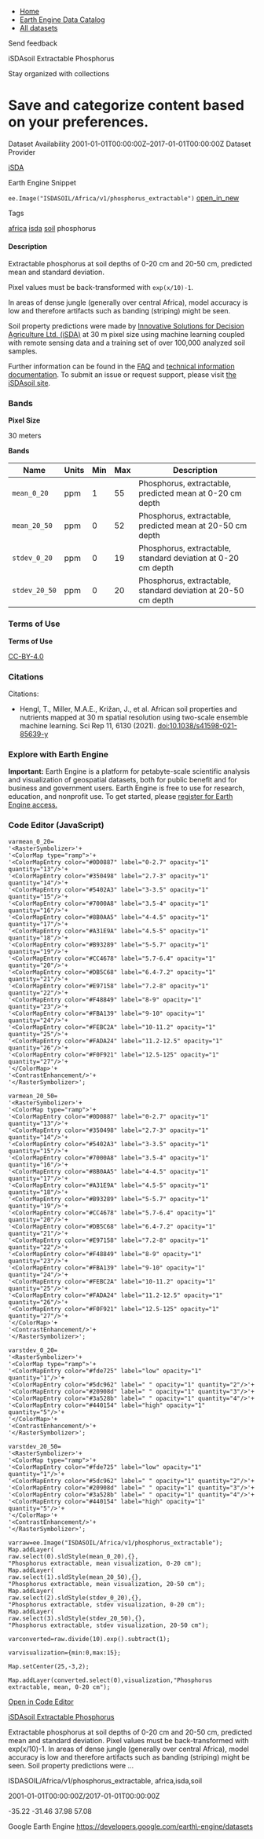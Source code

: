 



* [Home](https://developers.google.com/)
* [Earth Engine Data Catalog](https://developers.google.com/earth-engine/datasets)
* [All datasets](https://developers.google.com/earth-engine/datasets/catalog)





 
 
 Send feedback
 
 

iSDAsoil Extractable Phosphorus


 
 Stay organized with collections
 

 
 Save and categorize content based on your preferences.
=================================================================================================================================








Dataset Availability
2001\-01\-01T00:00:00Z–2017\-01\-01T00:00:00Z
Dataset Provider


[iSDA](https://isda-africa.com/)



Earth Engine Snippet


`ee.Image("ISDASOIL/Africa/v1/phosphorus_extractable")` 
[open\_in\_new](https://code.earthengine.google.com/?scriptPath=Examples:Datasets/ISDASOIL/ISDASOIL_Africa_v1_phosphorus_extractable)





Tags


[africa](/earth-engine/datasets/tags/africa)
[isda](/earth-engine/datasets/tags/isda)
[soil](/earth-engine/datasets/tags/soil)
phosphorus








#### Description



Extractable phosphorus at soil depths of 0\-20 cm and 20\-50 cm,
predicted mean and standard deviation.


Pixel values must be back\-transformed with `exp(x/10)-1`.


In areas of dense jungle (generally over central Africa), model accuracy is
low and therefore artifacts such as banding (striping) might be seen.


Soil property predictions were made by
[Innovative Solutions for Decision Agriculture Ltd. (iSDA)](https://isda-africa.com/)
at 30 m pixel size using machine learning coupled with remote sensing data
and a training set of over 100,000 analyzed soil samples.


Further information can be found in the
[FAQ](https://www.isda-africa.com/isdasoil/faq/) and
[technical information documentation](https://www.isda-africa.com/isdasoil/technical-information/). To submit an issue or request support, please visit
[the iSDAsoil site](https://isda-africa.com/isdasoil).





### Bands



**Pixel Size**
  
30 meters



**Bands**




| Name | Units | Min | Max | Description |
| --- | --- | --- | --- | --- |
| `mean_0_20` | ppm | 1 | 55 | Phosphorus, extractable, predicted mean at 0\-20 cm depth |
| `mean_20_50` | ppm | 0 | 52 | Phosphorus, extractable, predicted mean at 20\-50 cm depth |
| `stdev_0_20` | ppm | 0 | 19 | Phosphorus, extractable, standard deviation at 0\-20 cm depth |
| `stdev_20_50` | ppm | 0 | 20 | Phosphorus, extractable, standard deviation at 20\-50 cm depth |




### Terms of Use


**Terms of Use**


[CC\-BY\-4\.0](https://spdx.org/licenses/CC-BY-4.0.html)




### Citations



Citations:
* Hengl, T., Miller, M.A.E., Križan, J., et al. African soil properties and nutrients
mapped at 30 m spatial resolution using two\-scale ensemble machine learning.
Sci Rep 11, 6130 (2021\).
[doi:10\.1038/s41598\-021\-85639\-y](https://doi.org/10.1038/s41598-021-85639-y)





### Explore with Earth Engine


**Important:** 
 Earth Engine is a platform for petabyte\-scale scientific analysis and visualization of
 geospatial datasets, both for public benefit and for business and government users.
 Earth Engine is free to use for research, education, and nonprofit use. To get started, please
 [register for Earth Engine access.](https://console.cloud.google.com/earth-engine)



### Code Editor (JavaScript)



```
varmean_0_20=
'<RasterSymbolizer>'+
'<ColorMap type="ramp">'+
'<ColorMapEntry color="#0D0887" label="0-2.7" opacity="1" quantity="13"/>'+
'<ColorMapEntry color="#350498" label="2.7-3" opacity="1" quantity="14"/>'+
'<ColorMapEntry color="#5402A3" label="3-3.5" opacity="1" quantity="15"/>'+
'<ColorMapEntry color="#7000A8" label="3.5-4" opacity="1" quantity="16"/>'+
'<ColorMapEntry color="#8B0AA5" label="4-4.5" opacity="1" quantity="17"/>'+
'<ColorMapEntry color="#A31E9A" label="4.5-5" opacity="1" quantity="18"/>'+
'<ColorMapEntry color="#B93289" label="5-5.7" opacity="1" quantity="19"/>'+
'<ColorMapEntry color="#CC4678" label="5.7-6.4" opacity="1" quantity="20"/>'+
'<ColorMapEntry color="#DB5C68" label="6.4-7.2" opacity="1" quantity="21"/>'+
'<ColorMapEntry color="#E97158" label="7.2-8" opacity="1" quantity="22"/>'+
'<ColorMapEntry color="#F48849" label="8-9" opacity="1" quantity="23"/>'+
'<ColorMapEntry color="#FBA139" label="9-10" opacity="1" quantity="24"/>'+
'<ColorMapEntry color="#FEBC2A" label="10-11.2" opacity="1" quantity="25"/>'+
'<ColorMapEntry color="#FADA24" label="11.2-12.5" opacity="1" quantity="26"/>'+
'<ColorMapEntry color="#F0F921" label="12.5-125" opacity="1" quantity="27"/>'+
'</ColorMap>'+
'<ContrastEnhancement/>'+
'</RasterSymbolizer>';

varmean_20_50=
'<RasterSymbolizer>'+
'<ColorMap type="ramp">'+
'<ColorMapEntry color="#0D0887" label="0-2.7" opacity="1" quantity="13"/>'+
'<ColorMapEntry color="#350498" label="2.7-3" opacity="1" quantity="14"/>'+
'<ColorMapEntry color="#5402A3" label="3-3.5" opacity="1" quantity="15"/>'+
'<ColorMapEntry color="#7000A8" label="3.5-4" opacity="1" quantity="16"/>'+
'<ColorMapEntry color="#8B0AA5" label="4-4.5" opacity="1" quantity="17"/>'+
'<ColorMapEntry color="#A31E9A" label="4.5-5" opacity="1" quantity="18"/>'+
'<ColorMapEntry color="#B93289" label="5-5.7" opacity="1" quantity="19"/>'+
'<ColorMapEntry color="#CC4678" label="5.7-6.4" opacity="1" quantity="20"/>'+
'<ColorMapEntry color="#DB5C68" label="6.4-7.2" opacity="1" quantity="21"/>'+
'<ColorMapEntry color="#E97158" label="7.2-8" opacity="1" quantity="22"/>'+
'<ColorMapEntry color="#F48849" label="8-9" opacity="1" quantity="23"/>'+
'<ColorMapEntry color="#FBA139" label="9-10" opacity="1" quantity="24"/>'+
'<ColorMapEntry color="#FEBC2A" label="10-11.2" opacity="1" quantity="25"/>'+
'<ColorMapEntry color="#FADA24" label="11.2-12.5" opacity="1" quantity="26"/>'+
'<ColorMapEntry color="#F0F921" label="12.5-125" opacity="1" quantity="27"/>'+
'</ColorMap>'+
'<ContrastEnhancement/>'+
'</RasterSymbolizer>';

varstdev_0_20=
'<RasterSymbolizer>'+
'<ColorMap type="ramp">'+
'<ColorMapEntry color="#fde725" label="low" opacity="1" quantity="1"/>'+
'<ColorMapEntry color="#5dc962" label=" " opacity="1" quantity="2"/>'+
'<ColorMapEntry color="#20908d" label=" " opacity="1" quantity="3"/>'+
'<ColorMapEntry color="#3a528b" label=" " opacity="1" quantity="4"/>'+
'<ColorMapEntry color="#440154" label="high" opacity="1" quantity="5"/>'+
'</ColorMap>'+
'<ContrastEnhancement/>'+
'</RasterSymbolizer>';

varstdev_20_50=
'<RasterSymbolizer>'+
'<ColorMap type="ramp">'+
'<ColorMapEntry color="#fde725" label="low" opacity="1" quantity="1"/>'+
'<ColorMapEntry color="#5dc962" label=" " opacity="1" quantity="2"/>'+
'<ColorMapEntry color="#20908d" label=" " opacity="1" quantity="3"/>'+
'<ColorMapEntry color="#3a528b" label=" " opacity="1" quantity="4"/>'+
'<ColorMapEntry color="#440154" label="high" opacity="1" quantity="5"/>'+
'</ColorMap>'+
'<ContrastEnhancement/>'+
'</RasterSymbolizer>';

varraw=ee.Image("ISDASOIL/Africa/v1/phosphorus_extractable");
Map.addLayer(
raw.select(0).sldStyle(mean_0_20),{},
"Phosphorus extractable, mean visualization, 0-20 cm");
Map.addLayer(
raw.select(1).sldStyle(mean_20_50),{},
"Phosphorus extractable, mean visualization, 20-50 cm");
Map.addLayer(
raw.select(2).sldStyle(stdev_0_20),{},
"Phosphorus extractable, stdev visualization, 0-20 cm");
Map.addLayer(
raw.select(3).sldStyle(stdev_20_50),{},
"Phosphorus extractable, stdev visualization, 20-50 cm");

varconverted=raw.divide(10).exp().subtract(1);

varvisualization={min:0,max:15};

Map.setCenter(25,-3,2);

Map.addLayer(converted.select(0),visualization,"Phosphorus extractable, mean, 0-20 cm");
```



[Open in Code Editor](https://code.earthengine.google.com/?scriptPath=Examples:Datasets/ISDASOIL/ISDASOIL_Africa_v1_phosphorus_extractable)


[iSDAsoil Extractable Phosphorus](/earth-engine/datasets/catalog/ISDASOIL_Africa_v1_phosphorus_extractable)

Extractable phosphorus at soil depths of 0\-20 cm and 20\-50 cm, predicted mean and standard deviation. Pixel values must be back\-transformed with exp(x/10\)\-1\. In areas of dense jungle (generally over central Africa), model accuracy is low and therefore artifacts such as banding (striping) might be seen. Soil property predictions were …

 ISDASOIL/Africa/v1/phosphorus\_extractable,
 africa,isda,soil

2001\-01\-01T00:00:00Z/2017\-01\-01T00:00:00Z



 \-35\.22 \-31\.46 37\.98 57\.08
 



Google Earth Engine
https://developers.google.com/earth\-engine/datasets








